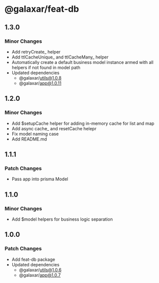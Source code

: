 # @galaxar/feat-db

## 1.3.0

### Minor Changes

-   Add retryCreate_ helper
-   Add ttlCacheUnique_ and ttlCacheMany_ helper
-   Automatically create a default business model instance armed with all helpers if not found in model path
-   Updated dependencies
    -   @galaxar/utils@1.0.8
    -   @galaxar/app@1.0.11

## 1.2.0

### Minor Changes

-   Add $setupCache helper for adding in-memory cache for list and map
-   Add async cache\_ and resetCache helepr
-   Fix model naming case
-   Add README.md

## 1.1.1

### Patch Changes

-   Pass app into prisma Model

## 1.1.0

### Minor Changes

-   Add $model helpers for business logic separation

## 1.0.0

### Patch Changes

-   Add feat-db package
-   Updated dependencies
    -   @galaxar/utils@1.0.6
    -   @galaxar/app@1.0.7
